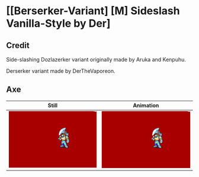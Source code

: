 # [\[Berserker-Variant\] \[M\] Sideslash Vanilla-Style by Der]

## Credit

Side-slashing Dozlazerker variant originally made by Aruka and Kenpuhu.

Derserker variant made by DerTheVaporeon.
	
## Axe

| Still | Animation |
| :---: | :-------: |
| ![Axe still](./Axe_000.png) | ![Axe animation](./Axe.gif) |
